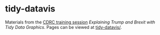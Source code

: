 # tidy-datavis
Materials from the [CDRC training session](https://www.cdrc.ac.uk/events/category/training-session/]) _Explaining Trump and Brexit with Tidy Data Graphics_. Pages can be viewed at [tidy-datavis/](http://www.roger-beecham.com/tidy-datavis/index.html).
